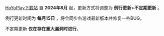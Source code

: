 [HoYoPlay下载站](//moyujun.top/hoyoplay) 自 **2024年8月** 起，更新方式将调整为 **例行更新+不定期更新** 。

例行更新时间为 **每月15日** ，将会同步各游戏最新版本并修复一些BUG。

不定期更新 **仅在存在重大漏洞时进行**。